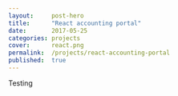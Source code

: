 ```yaml
---
layout:     post-hero
title:      "React accounting portal"
date:       2017-05-25
categories: projects
cover:      react.png
permalink:  /projects/react-accounting-portal
published:  true
---
```

Testing
